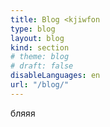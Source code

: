 ```yaml
---
title: Blog <kjiwfon
type: blog
layout: blog
kind: section
# theme: blog
# draft: false
disableLanguages: en
url: "/blog/"
---
```

бляяя
